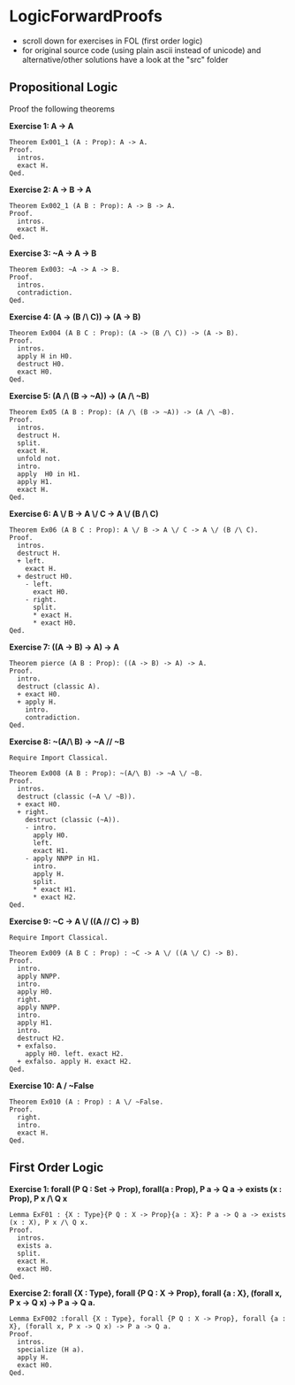 # LogicForwardProofs

- scroll down for exercises in FOL (first order logic)  
- for original source code (using plain ascii instead of unicode) and alternative/other solutions have a look at the "src" folder  

## Propositional Logic

Proof the following theorems

**Exercise 1: A -> A**
```Coq
Theorem Ex001_1 (A : Prop): A -> A.
Proof.
  intros.
  exact H.
Qed.
```

**Exercise 2: A -> B -> A**

```coq
Theorem Ex002_1 (A B : Prop): A -> B -> A.
Proof. 
  intros.
  exact H.
Qed.
```


**Exercise 3: ~A -> A -> B**

```coq
Theorem Ex003: ~A -> A -> B.
Proof.
  intros.
  contradiction.
Qed.
```

**Exercise 4: (A -> (B /\ C)) -> (A -> B)**
```coq
Theorem Ex004 (A B C : Prop): (A -> (B /\ C)) -> (A -> B).
Proof.
  intros.
  apply H in H0.
  destruct H0.
  exact H0.
Qed.
```

**Exercise 5: (A /\ (B -> ~A)) -> (A /\ ~B)**
```coq
Theorem Ex05 (A B : Prop): (A /\ (B -> ~A)) -> (A /\ ~B).
Proof.
  intros.
  destruct H.
  split.
  exact H.
  unfold not.
  intro.
  apply  H0 in H1.
  apply H1.
  exact H.
Qed.
```

**Exercise 6: A \\/ B -> A \\/ C -> A \\/ (B /\ C)**

```coq
Theorem Ex06 (A B C : Prop): A \/ B -> A \/ C -> A \/ (B /\ C).
Proof.
  intros.
  destruct H.
  + left.
    exact H.
  + destruct H0.
    - left.
      exact H0.
    - right.
      split.
      * exact H.
      * exact H0.
Qed.
```

**Exercise 7: ((A -> B) -> A) -> A**
```coq
Theorem pierce (A B : Prop): ((A -> B) -> A) -> A.
Proof.
  intro.
  destruct (classic A).
  + exact H0.
  + apply H.
    intro.
    contradiction.
Qed.
```

**Exercise 8: ~(A/\ B) -> ~A \// ~B**
```coq
Require Import Classical.

Theorem Ex008 (A B : Prop): ~(A/\ B) -> ~A \/ ~B.
Proof.
  intros.
  destruct (classic (~A \/ ~B)).
  + exact H0.
  + right.
    destruct (classic (~A)).
    - intro.
      apply H0.
      left.
      exact H1.
    - apply NNPP in H1.
      intro.
      apply H.
      split.
      * exact H1.
      * exact H2.
Qed.
```

**Exercise 9: ~C -> A \\/ ((A \// C) -> B)**
```coq
Require Import Classical.

Theorem Ex009 (A B C : Prop) : ~C -> A \/ ((A \/ C) -> B).
Proof.
  intro.
  apply NNPP.
  intro.
  apply H0.
  right.
  apply NNPP.
  intro.
  apply H1.
  intro.
  destruct H2.
  + exfalso.
    apply H0. left. exact H2.
  + exfalso. apply H. exact H2.
Qed.
```

**Exercise 10: A \/ ~False**
```coq
Theorem Ex010 (A : Prop) : A \/ ~False.
Proof.
  right.
  intro.
  exact H.
Qed.
```
## First Order Logic

**Exercise 1: forall (P Q : Set -> Prop), forall(a : Prop), P a -> Q a -> exists (x : Prop), P x /\ Q x**

```coq
Lemma ExF01 : {X : Type}{P Q : X -> Prop}{a : X}: P a -> Q a -> exists (x : X), P x /\ Q x.
Proof.
  intros.
  exists a.
  split.
  exact H.
  exact H0.
Qed.

```

**Exercise 2: forall {X : Type}, forall {P Q : X -> Prop}, forall {a : X}, (forall x, P x -> Q x) -> P a -> Q a.**
```coq
Lemma ExF002 :forall {X : Type}, forall {P Q : X -> Prop}, forall {a : X}, (forall x, P x -> Q x) -> P a -> Q a.
Proof.
  intros.
  specialize (H a).
  apply H.
  exact H0.
Qed.
```